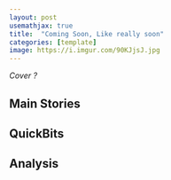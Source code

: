 ```yaml
---
layout: post
usemathjax: true
title:  "Coming Soon, Like really soon"
categories: [template]
image: https://i.imgur.com/90KJjsJ.jpg
---
```


*Cover ?*

## Main Stories


## QuickBits


## Analysis